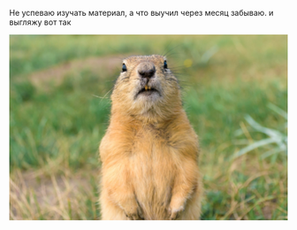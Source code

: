 Не успеваю изучать материал, а что выучил через месяц забываю. и выгляжу вот так

![Alt text](3-10-1.jpg)
